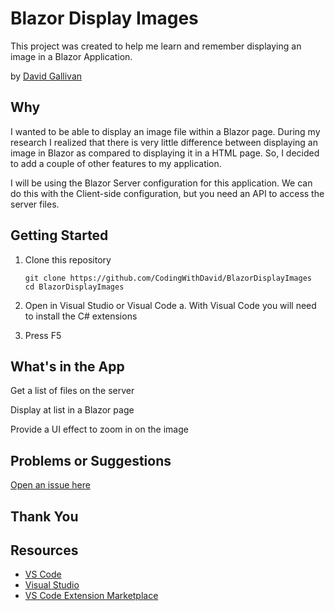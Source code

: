 # Blazor Display Images

This project was created to help me learn and remember displaying an image in a Blazor Application.

by [David Gallivan](http://twitter.com/CodingwithDavid)


## Why

I wanted to be able to display an image file within a Blazor page.  During my research I realized that there is very little difference between displaying an image in Blazor as compared to displaying it in a HTML page.  So, I decided to add a couple of other features to my application.

I will be using the Blazor Server configuration for this application.  We can do this with the Client-side configuration, but you need an API to access the server files.

## Getting Started

1. Clone this repository

   ```Command Line
   git clone https://github.com/CodingWithDavid/BlazorDisplayImages
   cd BlazorDisplayImages
   ```

1.	Open in Visual Studio or Visual Code
a.	With Visual Code you will need to install the C# extensions
2.	Press F5

## What's in the App

Get a list of files on the server 

Display at list in a Blazor page 

Provide a UI effect to zoom in on the image 

## Problems or Suggestions

[Open an issue here](https://github.com/CodingWithDavid/BlazorDisplayImages/issues)

## Thank You


## Resources

- [VS Code](https://code.visualstudio.com)
- [Visual Studio]( https://visualstudio.microsoft.com/)
- [VS Code Extension Marketplace](https://marketplace.visualstudio.com/vscode)

